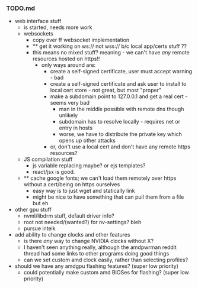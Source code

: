 ### TODO.md

- web interface stuff
  - is started, needs more work
  - websockets
    - copy over ff websocket implementation
    - ** get it working on ws:// not wss:// b/c local app/certs stuff ??
    - this means no mixed stuff? meaning - we can't have *any* remote resources hosted on https!!
      - only ways around are:
        - create a self-signed certificate, user must accept warning - bad
        - create a self-signed certificate and ask user to install to local cert store - not great, but most "proper"
        - make a subdomain point to 127.0.0.1 and get a real cert - seems very bad
        	- man in the middle possible with remote dns though unlikely
        	- subdomain has to resolve locally - requires net or entry in hosts
        	- worse, we have to distribute the private key which opens up other attacks
        - or, don't use a local cert and don't have any remote https resources?
  - JS compilation stuff
    - js variable replacing maybe? or ejs templates?
    - react/jsx is good.
  - ** cache google fonts; we can't load them remotely over https without a cert/being on https ourselves
    - easy way is to just wget and statically link
    - might be nice to have something that can pull them from a file but eh
- other gpu stuff
  - nvml/libdrm stuff, default driver info?
  - root not needed/(wanted?) for nv-settings? bleh
  - pursue intelk
- add ability to change clocks and other features
  - is there *any* way to change NVIDIA clocks without X?
  - I haven't seen anything really, although the amdpwrman reddit thread had some links to other programs doing good things
  - can we set custom amd clock easily, rather than selecting profiles?
- should we have any amdgpu flashing features? (super low priority)
  - could potentially make custom amd BIOSes for flashing? (super low priority)
